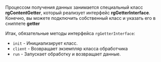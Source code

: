Процессом получения данных занимается специальный класс **rgContentGetter**, который реализует интерфейс **rgGetterInterface**.
Конечно, вы можете подключить собственный класс и указать его в сниппете **getter**

Итак, обязательные методы интерфейса `rgGetterInterface`:

* `init` - Инициализирует класс.
* `client` - Возвращает экземпляр класса обработчика
* `run` - Запускает обработку и возвращает данные.
